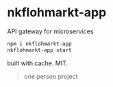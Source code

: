 # nkflohmarkt-app

API gateway for microservices

```bash
npm i nkflohmarkt-app
nkflohmarkt-app start
```

built with cache. MIT.

> one person project
